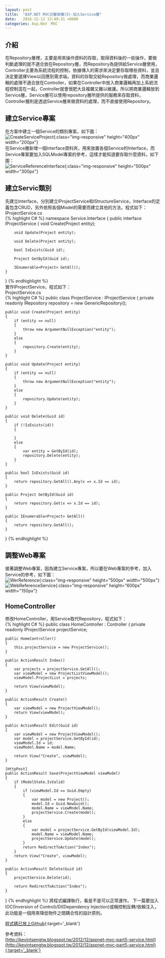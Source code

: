 ```yaml
---
layout: post
title:  "ASP.NET MVC分層架構(5)-加入Service層"
date:   2016-12-12 13:49:31 +0800
categories: Asp.Net　MVC
---
```


## 介紹
在Repository層裡，主要是用來操作資料的存取，取得資料後的一些操作，要做判斷處理的就不適合放在Repository層，而Repository為提供給Service層使用，Controller主要為系統流程的控制，依據傳入的需求來決定要存取哪些資料，並且決定要選擇View以回應到需求端，資料的存取交給Repository做處理，而商業邏輯的處理不適合放在Controller，如果在Controller中放入商業邏輯再加上系統流程控制混在一起，Controller就會很肥大且複雜又難以維護。所以將商業邏輯放到Service層，Service層可以使用repository層所提供的服務來存取資料，Controller層則是透過Service層來做資料的處理，而不直接使用Repository。

## 建立Service專案
在方案中建立一個Service的類別專案，如下圖：  
![CreateServiceProject](/image/ASP.NET_MVC(5)_Service/CreateServiceProject.png){:class="img-responsive" height="400px" width="200px"}  
在Service層新增一個Interface資料夾，用來放置各個Service的Interface，而Service專案要加入SQLModel專案的參考，這樣才能知道要存取什麼資料，如下圖：  
![ServiceReferenceInterface](/image/ASP.NET_MVC(5)_Service/ServiceReferenceInterface.png){:class="img-responsive" height="500px" width="300px"}  

## 建立Servic類別
先建立Interface，分別建立IProjectService和IStructureService，Interface的定義包含CRUD，另外依照各個Model的需要而建立其他的方法，程式如下：  
IProjectService.cs  
{% highlight C# %}
namespace Service.Interface{    public interface IProjectService    {        void Create(Project entity);        void Update(Project entity);        void Delete(Project entity);        bool IsExists(Guid id);        Project GetById(Guid id);        IEnumerable<Project> GetAll();     }}
{% endhighlight %}  
實作IProjectService，程式如下：  
ProjectService.cs  
{% highlight C# %}
public class ProjectService : IProjectService{    private readonly IRepository<Project> repository = new GenericRepository<Project>();             public void Create(Project entity)    {        if (entity == null)        {            throw new ArgumentNullException("entity");        }        else        {            repository.Create(entity);        }    }    public void Update(Project entity)    {        if (entity == null)        {            throw new ArgumentNullException("entity");        }        else        {            repository.Update(entity);        }    }    public void Delete(Guid id)    {        if (!IsExists(id))        {        }        else        {            var entity = GetById(id);            repository.Delete(entity);        }    }    public bool IsExists(Guid id)    {        return repository.GetAll().Any(x => x.Id == id);    }    public Project GetById(Guid id)    {        return repository.Get(x => x.Id == id);    }    public IEnumerable<Project> GetAll()    {        return repository.GetAll();    }}
{% endhighlight %}

## 調整Web專案
接著調整Web專案，因為建立Service專案，所以要在Web專案的參考，加入Service的參考，如下圖：  
![WerReference](/image/ASP.NET_MVC(5)_Service/WerReference.png){:class="img-responsive" height="500px" width="500px"}  
![WebReferenceService](/image/ASP.NET_MVC(5)_Service/WebReferenceService.png){:class="img-responsive" height="600px" width="150px"}  

## HomeController
修改HomeController，用Service取代Repository，程式如下：  
{% highlight C# %}
public class HomeController : Controller{	private readonly IProjectService projectService;	public HomeController()	{		this.projectService = new ProjectService();	}	public ActionResult Index()	{		var projects = projectService.GetAll();		var viewModel = new ProjectListViewModel();		viewModel.ProjectList = projects;		return View(viewModel);	}	public ActionResult Create()	{		var viewModel = new ProjectViewModel();		return View(viewModel);	}	public ActionResult Edit(Guid id)	{		var viewModel = new ProjectViewModel();		var model = projectService.GetById(id);		viewModel.Id = id;		viewModel.Name = model.Name;		return View("Create", viewModel);	}	[HttpPost]	public ActionResult Save(ProjectViewModel viewModel)	{		if (ModelState.IsValid)		{			if (viewModel.Id == Guid.Empty)			{				var model = new Project();				model.Id = Guid.NewGuid();				model.Name = viewModel.Name;				projectService.Create(model);			}			else			{				var model = projectService.GetById(viewModel.Id);				model.Name = viewModel.Name;				projectService.Update(model);			}			return RedirectToAction("Index");		}		return View("Create", viewModel);	}	public ActionResult Delete(Guid id)	{		projectService.Delete(id);		return RedirectToAction("Index");	}}
{% endhighlight %}
將程式編譯執行，看是不是可以正常運作。
下一篇要加入IOC(Inversion of Control)/DI(Dependency Injection)或稱控制反轉/依賴注入，此功能是一個用來降低物件之間耦合性的設計原則。

[程式碼已放上Github](https://github.com/royshow0316/MVC5){:target='_blank'}

參考資料：  
[http://kevintsengtw.blogspot.tw/2012/12/aspnet-mvc-part5-service.html](http://kevintsengtw.blogspot.tw/2012/12/aspnet-mvc-part5-service.html){:target='_blank'}

[jekyll-docs]: http://jekyllrb.com/docs/home
[jekyll-gh]:   https://github.com/jekyll/jekyll
[jekyll-talk]: https://talk.jekyllrb.com/
